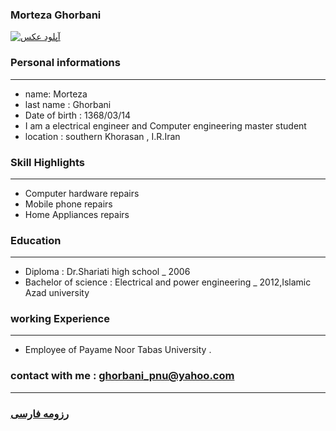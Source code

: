 
### Morteza Ghorbani
<a href="https://uupload.ir/view/afl_photo.jpg" target="_blank"><img src="https://uupload.ir/files/afl_photo_thumb.jpg" border="0" alt="آپلود عکس" /></a>

### Personal informations

---
+ name: Morteza
+ last name : Ghorbani
+ Date of birth : 1368/03/14
+ I am a electrical engineer and Computer engineering master student
+ location : southern Khorasan , I.R.Iran


### Skill Highlights

---
+ Computer hardware repairs
+ Mobile phone repairs
+ Home Appliances repairs

### Education

---
+ Diploma : Dr.Shariati high school
_ 2006
+ Bachelor of science : Electrical and power engineering
_ 2012,Islamic Azad university


### working Experience

---
+ Employee of Payame Noor Tabas University .

### contact with me : ghorbani_pnu@yahoo.com


--- 
### [رزومه فارسی](resume-fa.md)
